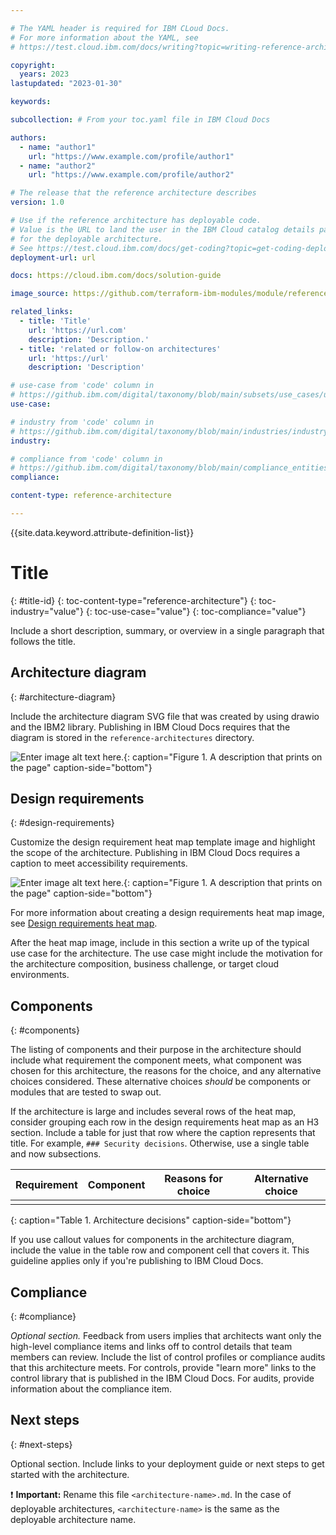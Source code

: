 ```yaml
---

# The YAML header is required for IBM CLoud Docs.
# For more information about the YAML, see
# https://test.cloud.ibm.com/docs/writing?topic=writing-reference-architectures

copyright:
  years: 2023
lastupdated: "2023-01-30"

keywords:

subcollection: # From your toc.yaml file in IBM Cloud Docs

authors:
  - name: "author1"
    url: "https://www.example.com/profile/author1"
  - name: "author2"
    url: "https://www.example.com/profile/author2"

# The release that the reference architecture describes
version: 1.0

# Use if the reference architecture has deployable code.
# Value is the URL to land the user in the IBM Cloud catalog details page
# for the deployable architecture.
# See https://test.cloud.ibm.com/docs/get-coding?topic=get-coding-deploy-button
deployment-url: url

docs: https://cloud.ibm.com/docs/solution-guide

image_source: https://github.com/terraform-ibm-modules/module/reference-architectures/xxx.svg

related_links:
  - title: 'Title'
    url: 'https://url.com'
    description: 'Description.'
  - title: 'related or follow-on architectures'
    url: 'https://url'
    description: 'Description'

# use-case from 'code' column in
# https://github.ibm.com/digital/taxonomy/blob/main/subsets/use_cases/use_cases_flat_list.csv
use-case:

# industry from 'code' column in
# https://github.ibm.com/digital/taxonomy/blob/main/industries/industry_sectors%20-%20flat%20list.csv
industry:

# compliance from 'code' column in
# https://github.ibm.com/digital/taxonomy/blob/main/compliance_entities/compliance_entities_flat_list.csv
compliance:

content-type: reference-architecture

---
```


<!--
The following line inserts all the attribute definitions. Don't delete.
-->

{{site.data.keyword.attribute-definition-list}}

<!--
Don't include "reference architecture" in the following title.
Specify a title based on a use case. If the architecture has a module
or tile in the IBM Cloud catalog, match the title to the catalog. See
https://test.cloud.ibm.com/docs/solution-as-code?topic=solution-as-code-naming-guidance.
-->

# Title
{: #title-id}
{: toc-content-type="reference-architecture"}
{: toc-industry="value"}
{: toc-use-case="value"}
{: toc-compliance="value"}

<!--
The IDs, such as {: #title-id} are required for publishing this reference
architecture in IBM Cloud Docs. Set unique IDs for each heading. Also include
the toc attributes on the H1, repeating the values from the YAML header.
 -->

<!--
All reference architectures stored in the /reference-architectures directory
are published in the IBM Cloud Docs. For more information about this template,
see https://test.cloud.ibm.com/docs/writing?topic=writing-reference-architectures
-->

Include a short description, summary, or overview in a single paragraph that follows the title.

## Architecture diagram
{: #architecture-diagram}

Include the architecture diagram SVG file that was created by using drawio and the IBM2 library. Publishing in IBM Cloud Docs requires that the diagram is stored in the `reference-architectures` directory.


![Enter image alt text here.](example-architecture-diagram.svg "Title text that shows on hover here"){: caption="Figure 1. A description that prints on the page" caption-side="bottom"}

## Design requirements
{: #design-requirements}

Customize the design requirement heat map template image and highlight the scope of the architecture. Publishing in IBM Cloud Docs requires a caption to meet accessibility requirements.

![Enter image alt text here.](heatmap.svg "Title text that shows on hover here"){: caption="Figure 1. A description that prints on the page" caption-side="bottom"}

For more information about creating a design requirements heat map image, see [Design requirements heat map](https://test.cloud.ibm.com/docs/architecture-framework?topic=architecture-framework-heat-map).

After the heat map image, include in this section a write up of the typical use case for the architecture. The use case might include the motivation for the architecture composition, business challenge, or target cloud environments.

## Components
{: #components}

The listing of components and their purpose in the architecture should include what requirement the component meets, what component was chosen for this architecture, the reasons for the choice, and any alternative choices considered. These alternative choices _should_ be components or modules that are tested to swap out.

If the architecture is large and includes several rows of the heat map, consider grouping each row in the design requirements heat map as an H3 section. Include a table for just that row where the caption represents that title. For example, `### Security decisions`. Otherwise, use a single table and now subsections.


| Requirement | Component | Reasons for choice | Alternative choice |
|-------------|-----------|--------------------|--------------------|
|             |           |                    |                    |
{: caption="Table 1. Architecture decisions" caption-side="bottom"}

If you use callout values for components in the architecture diagram, include the value in the table row and component cell that covers it. This guideline applies only if you're publishing to IBM Cloud Docs.

## Compliance
{: #compliance}

_Optional section._ Feedback from users implies that architects want only the high-level compliance items and links off to control details that team members can review. Include the list of control profiles or compliance audits that this architecture meets. For controls, provide "learn more" links to the control library that is published in the IBM Cloud Docs. For audits, provide information about the compliance item.

## Next steps
{: #next-steps}

Optional section. Include links to your deployment guide or next steps to get started with the architecture.

:exclamation: **Important:** Rename this file `<architecture-name>.md`. In the case of deployable architectures, `<architecture-name>` is the same as the deployable architecture name.
